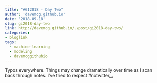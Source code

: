 ```yaml
---
title: "#GI2018 - Day Two"
author: 'davemcg.github.io'
date: '2018-09-18'
slug: gi2018-day-two
link: http://davemcg.github.io/./post/gi2018-day-two/
categories:
- bloglink
tags:
  - machine-learning
  - modeling
  - davemcggithubio
---
```


Typos everywhere. Things may change dramatically over time as I scan back through notes. I’ve tried to respect #notwitter[... <i class="fas fa-external-link-alt"></i>](http://davemcg.github.io/./post/gi2018-day-two/)

